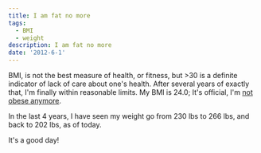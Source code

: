 ```yaml
---
title: I am fat no more
tags:
  - BMI
  - weight
description: I am fat no more
date: '2012-6-1'
---
```


BMI, is not the best measure of health, or fitness, but \>30 is a definite indicator of lack of care about one's health. After several years of exactly that, I'm finally within reasonable limits. My BMI is 24.0; It's official, I'm [not obese anymore][0].

In the last 4 years, I have seen my weight go from 230 lbs to 266 lbs, and back to 202 lbs, as of today.

It's a good day!


[0]: http://www.nhlbisupport.com/bmi/